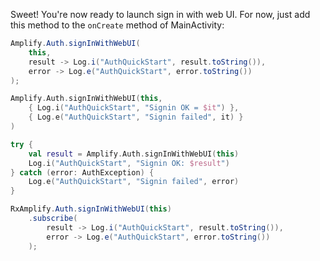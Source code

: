 Sweet! You're now ready to launch sign in with web UI. For now, just add this method to the `onCreate` method of MainActivity:

<amplify-block-switcher>
<amplify-block name="Java">

```java
Amplify.Auth.signInWithWebUI(
    this,
    result -> Log.i("AuthQuickStart", result.toString()),
    error -> Log.e("AuthQuickStart", error.toString())
);
```

</amplify-block>
<amplify-block name="Kotlin - Callbacks">

```kotlin
Amplify.Auth.signInWithWebUI(this,
    { Log.i("AuthQuickStart", "Signin OK = $it") },
    { Log.e("AuthQuickStart", "Signin failed", it) }
)
```

</amplify-block>
<amplify-block name="Kotlin - Coroutines (Beta)">

```kotlin
try {
    val result = Amplify.Auth.signInWithWebUI(this)
    Log.i("AuthQuickStart", "Signin OK: $result")
} catch (error: AuthException) {
    Log.e("AuthQuickStart", "Signin failed", error)
}
```

</amplify-block>
<amplify-block name="RxJava">

```java
RxAmplify.Auth.signInWithWebUI(this)
    .subscribe(
        result -> Log.i("AuthQuickStart", result.toString()),
        error -> Log.e("AuthQuickStart", error.toString())
    );
```

</amplify-block>
</amplify-block-switcher>

